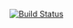 [![Build Status](https://travis-ci.org/Retzudo/imperial-date-python.svg?branch=master)](https://travis-ci.org/Retzudo/imperial-date-python)
